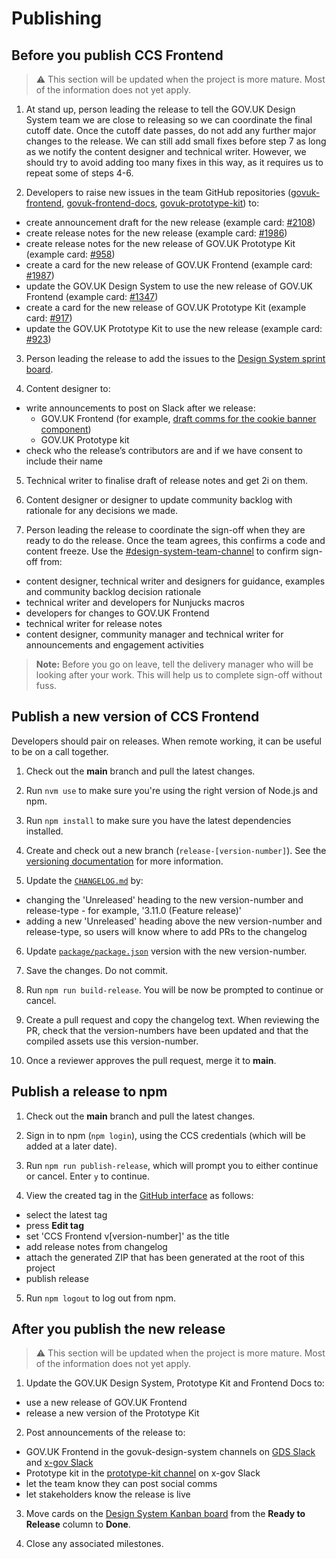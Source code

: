 # Publishing

## Before you publish CCS Frontend

> :warning: This section will be updated when the project is more mature. Most of the information does not yet apply.

1. At stand up, person leading the release to tell the GOV.UK Design System team we are close to releasing so we can coordinate the final cutoff date. Once the cutoff date passes, do not add any further major changes to the release. We can still add small fixes before step 7 as long as we notify the content designer and technical writer. However, we should try to avoid adding too many fixes in this way, as it requires us to repeat some of steps 4-6.

2. Developers to raise new issues in the team GitHub repositories ([govuk-frontend](https://github.com/alphagov/govuk-frontend), [govuk-frontend-docs](https://github.com/alphagov/govuk-frontend-docs), [govuk-prototype-kit](https://github.com/alphagov/govuk-prototype-kit)) to:
  - create announcement draft for the new release (example card: [#2108](https://github.com/alphagov/govuk-frontend/issues/2108))
  - create release notes for the new release (example card: [#1986](https://github.com/alphagov/govuk-frontend/issues/1986))
  - create release notes for the new release of GOV.UK Prototype Kit (example card: [#958](https://github.com/alphagov/govuk-prototype-kit/issues/958))
  - create a card for the new release of GOV.UK Frontend (example card: [#1987](https://github.com/alphagov/govuk-frontend/issues/1987))
  - update the GOV.UK Design System to use the new release of GOV.UK Frontend (example card: [#1347](https://github.com/alphagov/govuk-design-system/issues/1347))
  - create a card for the new release of GOV.UK Prototype Kit (example card: [#917](https://github.com/alphagov/govuk-prototype-kit/issues/917))
  - update the GOV.UK Prototype Kit to use the new release (example card: [#923](https://github.com/alphagov/govuk-prototype-kit/issues/923))

3. Person leading the release to add the issues to the [Design System sprint board](https://github.com/orgs/alphagov/projects/4).

4. Content designer to:
  - write announcements to post on Slack after we release:
    - GOV.UK Frontend (for example, [draft comms for the cookie banner component](https://docs.google.com/document/d/1jVyMB7i94NOeflWaf3kE4Q4APMXGfluK3rOh74IHO08/edit))
    - GOV.UK Prototype kit
  - check who the release’s contributors are and if we have consent to include their name

5. Technical writer to finalise draft of release notes and get 2i on them.

6. Content designer or designer to update community backlog with rationale for any decisions we made.

7. Person leading the release to coordinate the sign-off when they are ready to do the release. Once the team agrees, this confirms a code and content freeze. Use the [#design-system-team-channel](https://gds.slack.com/app_redirect?channel=design-system-team-channel) to confirm sign-off from:
  - content designer, technical writer and designers for guidance, examples and community backlog decision rationale
  - technical writer and developers for Nunjucks macros
  - developers for changes to GOV.UK Frontend
  - technical writer for release notes
  - content designer, community manager and technical writer for announcements and engagement activities

> **Note:** Before you go on leave, tell the delivery manager who will be looking after your work. This will help us to complete sign-off without fuss.

## Publish a new version of CCS Frontend

Developers should pair on releases. When remote working, it can be useful to be on a call together.

1. Check out the **main** branch and pull the latest changes.

2. Run `nvm use` to make sure you're using the right version of Node.js and npm.

3. Run `npm install` to make sure you have the latest dependencies installed.

4. Create and check out a new branch (`release-[version-number]`). See the [versioning documentation](/docs/contributing/versioning.md) for more information.

5. Update the [`CHANGELOG.md`](../../CHANGELOG.md) by:
  - changing the 'Unreleased' heading to the new version-number and release-type - for example, '3.11.0 (Feature release)'
  - adding a new 'Unreleased' heading above the new version-number and release-type, so users will know where to add PRs to the changelog

6. Update [`package/package.json`](../../package/package.json) version with the new version-number.

7. Save the changes. Do not commit.

8. Run `npm run build-release`. You will be now be prompted to continue or cancel.

<!-- Step does not yet apply to CCS frotnend -->
<!-- 9. (Optional) Test in [GOV.UK Design System](git@github.com:alphagov/govuk-design-system.git)

  If you want to test that your changes work in the GOV.UK Design System, you can use [npm link](https://docs.npmjs.com/cli/link) to test before publishing.

  ```bash
  cd ../govuk-design-system
  git checkout main
  git pull
  npm install # note running `npm install` after `npm link` will destroy the link.
  npm link ../govuk-frontend/package/
  ```

  When you have finished, you need to unlink the package.

  ```bash
  npm unlink ../govuk-frontend/package/
  ``` -->

9. Create a pull request and copy the changelog text.
   When reviewing the PR, check that the version-numbers have been updated and that the compiled assets use this version-number.

10. Once a reviewer approves the pull request, merge it to **main**.

## Publish a release to npm

1. Check out the **main** branch and pull the latest changes.

2. Sign in to npm (`npm login`), using the CCS credentials (which will be added at a later date).
<!-- npm/govuk-patterns-and-tools team [credentials](https://github.com/alphagov/design-system-team-credentials/tree/main/npm/govuk-patterns-and-tools). -->

3. Run `npm run publish-release`, which will prompt you to either continue or cancel. Enter `y` to continue.

4. View the created tag in the [GitHub interface](https://github.com/tim-s-ccs/ts-ccs-frontend/releases) as follows:
  - select the latest tag
  - press **Edit tag**
  - set 'CCS Frontend v[version-number]' as the title
  - add release notes from changelog
  - attach the generated ZIP that has been generated at the root of this project
  - publish release

5. Run `npm logout` to log out from npm.

## After you publish the new release

> :warning: This section will be updated when the project is more mature. Most of the information does not yet apply.

1. Update the GOV.UK Design System, Prototype Kit and Frontend Docs to:
  - use a new release of GOV.UK Frontend
  - release a new version of the Prototype Kit

2. Post announcements of the release to:
  - GOV.UK Frontend in the govuk-design-system channels on [GDS Slack](https://gds.slack.com/app_redirect?channel=govuk-design-system) and [x-gov Slack](https://ukgovernmentdigital.slack.com/app_redirect?channel=govuk-design-system)
  - Prototype kit in the [prototype-kit channel](https://ukgovernmentdigital.slack.com/app_redirect?channel=prototype-kit) on x-gov Slack
  - let the team know they can post social comms
  - let stakeholders know the release is live

3. Move cards on the [Design System Kanban board](https://github.com/orgs/alphagov/projects/4) from the **Ready to Release** column to **Done**.

4. Close any associated milestones.
